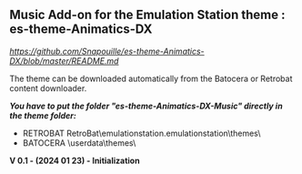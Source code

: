 ## Music Add-on for the Emulation Station theme : es-theme-Animatics-DX
*https://github.com/Snapouille/es-theme-Animatics-DX/blob/master/README.md*

The theme can be downloaded automatically from the Batocera or Retrobat content downloader.

***You have to put the folder "es-theme-Animatics-DX-Music" directly in the theme folder:***
- RETROBAT
RetroBat\emulationstation\.emulationstation\themes\
- BATOCERA
\userdata\themes\


**V 0.1 - (2024 01 23) - Initialization**


